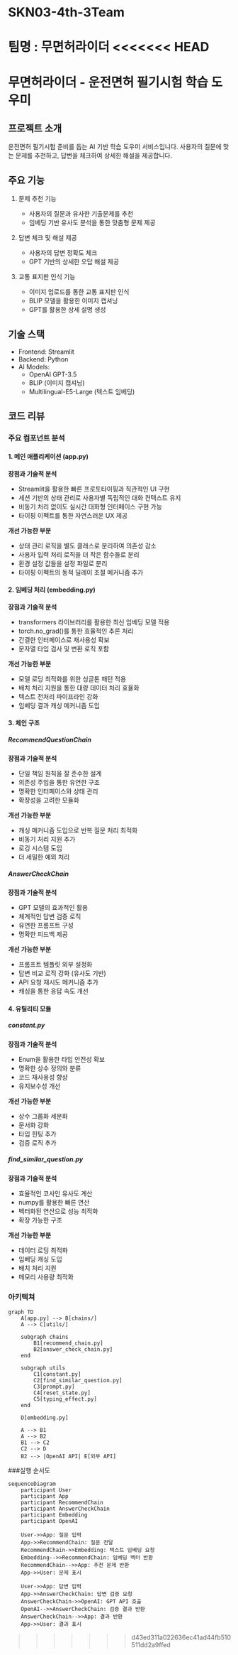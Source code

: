 # SKN03-4th-3Team
팀명 : 무면허라이더
<<<<<<< HEAD
=======

# 무면허라이더 - 운전면허 필기시험 학습 도우미

## 프로젝트 소개
운전면허 필기시험 준비를 돕는 AI 기반 학습 도우미 서비스입니다. 사용자의 질문에 맞는 문제를 추천하고, 답변을 체크하여 상세한 해설을 제공합니다.

## 주요 기능
1. 문제 추천 기능
   - 사용자의 질문과 유사한 기출문제를 추천
   - 임베딩 기반 유사도 분석을 통한 맞춤형 문제 제공
   
2. 답변 체크 및 해설 제공
   - 사용자의 답변 정확도 체크
   - GPT 기반의 상세한 오답 해설 제공
   
3. 교통 표지판 인식 기능
   - 이미지 업로드를 통한 교통 표지판 인식
   - BLIP 모델을 활용한 이미지 캡셔닝
   - GPT를 활용한 상세 설명 생성

## 기술 스택
- Frontend: Streamlit
- Backend: Python
- AI Models:
  - OpenAI GPT-3.5
  - BLIP (이미지 캡셔닝)
  - Multilingual-E5-Large (텍스트 임베딩)

## 코드 리뷰

### 주요 컴포넌트 분석

#### 1. 메인 애플리케이션 (app.py)
**장점과 기술적 분석**
- Streamlit을 활용한 빠른 프로토타이핑과 직관적인 UI 구현
- 세션 기반의 상태 관리로 사용자별 독립적인 대화 컨텍스트 유지
- 비동기 처리 없이도 실시간 대화형 인터페이스 구현 가능
- 타이핑 이펙트를 통한 자연스러운 UX 제공

**개선 가능한 부분**
- 상태 관리 로직을 별도 클래스로 분리하여 의존성 감소
- 사용자 입력 처리 로직을 더 작은 함수들로 분리
- 환경 설정 값들을 설정 파일로 분리
- 타이핑 이펙트의 동적 딜레이 조절 메커니즘 추가

#### 2. 임베딩 처리 (embedding.py)
**장점과 기술적 분석**
- transformers 라이브러리를 활용한 최신 임베딩 모델 적용
- torch.no_grad()를 통한 효율적인 추론 처리
- 간결한 인터페이스로 재사용성 확보
- 문자열 타입 검사 및 변환 로직 포함

**개선 가능한 부분**
- 모델 로딩 최적화를 위한 싱글톤 패턴 적용
- 배치 처리 지원을 통한 대량 데이터 처리 효율화
- 텍스트 전처리 파이프라인 강화
- 임베딩 결과 캐싱 메커니즘 도입

#### 3. 체인 구조
##### RecommendQuestionChain
**장점과 기술적 분석**
- 단일 책임 원칙을 잘 준수한 설계
- 의존성 주입을 통한 유연한 구조
- 명확한 인터페이스와 상태 관리
- 확장성을 고려한 모듈화

**개선 가능한 부분**
- 캐싱 메커니즘 도입으로 반복 질문 처리 최적화
- 비동기 처리 지원 추가
- 로깅 시스템 도입
- 더 세밀한 예외 처리

##### AnswerCheckChain
**장점과 기술적 분석**
- GPT 모델의 효과적인 활용
- 체계적인 답변 검증 로직
- 유연한 프롬프트 구성
- 명확한 피드백 제공

**개선 가능한 부분**
- 프롬프트 템플릿 외부 설정화
- 답변 비교 로직 강화 (유사도 기반)
- API 요청 재시도 메커니즘 추가
- 캐싱을 통한 응답 속도 개선

#### 4. 유틸리티 모듈
##### constant.py
**장점과 기술적 분석**
- Enum을 활용한 타입 안전성 확보
- 명확한 상수 정의와 분류
- 코드 재사용성 향상
- 유지보수성 개선

**개선 가능한 부분**
- 상수 그룹화 세분화
- 문서화 강화
- 타입 힌팅 추가
- 검증 로직 추가

##### find_similar_question.py
**장점과 기술적 분석**
- 효율적인 코사인 유사도 계산
- numpy를 활용한 빠른 연산
- 벡터화된 연산으로 성능 최적화
- 확장 가능한 구조

**개선 가능한 부분**
- 데이터 로딩 최적화
- 임베딩 캐싱 도입
- 배치 처리 지원
- 메모리 사용량 최적화
### 아키텍쳐

```mermaid
graph TD
    A[app.py] --> B[chains/]
    A --> C[utils/]
    
    subgraph chains
        B1[recommend_chain.py]
        B2[answer_check_chain.py]
    end
    
    subgraph utils
        C1[constant.py]
        C2[find_similar_question.py]
        C3[prompt.py]
        C4[reset_state.py]
        C5[typing_effect.py]
    end
    
    D[embedding.py]
    
    A --> B1
    A --> B2
    B1 --> C2
    C2 --> D
    B2 --> |OpenAI API| E[외부 API]
```

###실행 순서도

```mermaid
sequenceDiagram
    participant User
    participant App
    participant RecommendChain
    participant AnswerCheckChain
    participant Embedding
    participant OpenAI

    User->>App: 질문 입력
    App->>RecommendChain: 질문 전달
    RecommendChain->>Embedding: 텍스트 임베딩 요청
    Embedding-->>RecommendChain: 임베딩 벡터 반환
    RecommendChain-->>App: 추천 문제 반환
    App->>User: 문제 표시
    
    User->>App: 답변 입력
    App->>AnswerCheckChain: 답변 검증 요청
    AnswerCheckChain->>OpenAI: GPT API 호출
    OpenAI-->>AnswerCheckChain: 검증 결과 반환
    AnswerCheckChain-->>App: 결과 반환
    App->>User: 결과 표시
```
>>>>>>> d43ed311a022636ec41ad44fb510511dd2a9ffed
